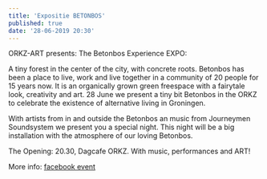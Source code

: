```yaml
---
title: 'Expositie BETONBOS'
published: true
date: '28-06-2019 20:30'
---
```


ORKZ-ART presents: The Betonbos Experience EXPO:  

A tiny forest in the center of the city, with concrete roots.
Betonbos has been a place to live, work and live together in a community of 20 people for 15 years now.
It is an organically grown green freespace with a fairytale look, creativity and art.
28 June we present a tiny bit Betonbos in the ORKZ to celebrate the existence of alternative living in Groningen.

With artists from in and outside the Betonbos an music from Journeymen Soundsystem we present you a special night.
This night will be a big installation with the atmosphere of our loving Betonbos.

The Opening: 20.30, Dagcafe ORKZ. With music, performances and ART!

More info: [facebook event](https://www.facebook.com/events/343756923001240/)

